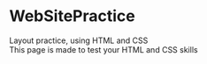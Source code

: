 # WebSitePractice
Layout practice, using HTML and CSS <br>
This page is made to test your HTML and CSS skills
